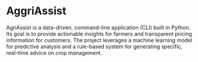 # AggriAssist
AgriAssist is a data-driven, command-line application (CLI) built in Python. Its goal is to provide actionable insights for farmers and transparent pricing information for customers. The project leverages a machine learning model for predictive analysis and a rule-based system for generating specific, real-time advice on crop management.
